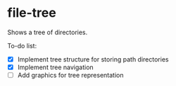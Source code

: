 # file-tree

Shows a tree of directories.

To-do list:
- [x] Implement tree structure for storing path directories
- [x] Implement tree navigation
- [ ] Add graphics for tree representation
